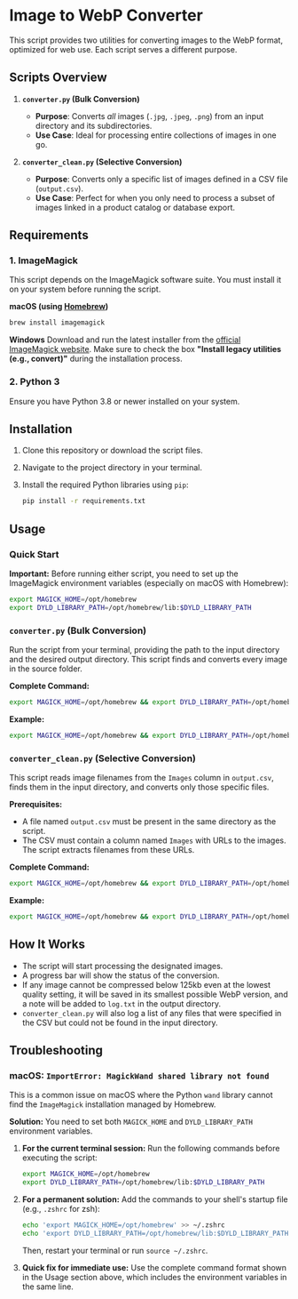 # Image to WebP Converter

This script provides two utilities for converting images to the WebP format, optimized for web use. Each script serves a different purpose.

## Scripts Overview

1.  **`converter.py` (Bulk Conversion)**
    *   **Purpose**: Converts *all* images (`.jpg`, `.jpeg`, `.png`) from an input directory and its subdirectories.
    *   **Use Case**: Ideal for processing entire collections of images in one go.

2.  **`converter_clean.py` (Selective Conversion)**
    *   **Purpose**: Converts only a specific list of images defined in a CSV file (`output.csv`).
    *   **Use Case**: Perfect for when you only need to process a subset of images linked in a product catalog or database export.

## Requirements

### 1. ImageMagick

This script depends on the ImageMagick software suite. You must install it on your system before running the script.

**macOS (using [Homebrew](https://brew.sh/))**
```bash
brew install imagemagick
```

**Windows**
Download and run the latest installer from the [official ImageMagick website](https://imagemagick.org/script/download.php). Make sure to check the box **"Install legacy utilities (e.g., convert)"** during the installation process.

### 2. Python 3

Ensure you have Python 3.8 or newer installed on your system.

## Installation

1.  Clone this repository or download the script files.
2.  Navigate to the project directory in your terminal.
3.  Install the required Python libraries using `pip`:

    ```bash
    pip install -r requirements.txt
    ```

## Usage

### Quick Start

**Important:** Before running either script, you need to set up the ImageMagick environment variables (especially on macOS with Homebrew):

```bash
export MAGICK_HOME=/opt/homebrew
export DYLD_LIBRARY_PATH=/opt/homebrew/lib:$DYLD_LIBRARY_PATH
```

### `converter.py` (Bulk Conversion)

Run the script from your terminal, providing the path to the input directory and the desired output directory. This script finds and converts every image in the source folder.

**Complete Command:**
```bash
export MAGICK_HOME=/opt/homebrew && export DYLD_LIBRARY_PATH=/opt/homebrew/lib:$DYLD_LIBRARY_PATH && python converter.py <input_directory> <output_directory>
```

**Example:**
```bash
export MAGICK_HOME=/opt/homebrew && export DYLD_LIBRARY_PATH=/opt/homebrew/lib:$DYLD_LIBRARY_PATH && python converter.py ./source_images ./converted_images
```

### `converter_clean.py` (Selective Conversion)

This script reads image filenames from the `Images` column in `output.csv`, finds them in the input directory, and converts only those specific files.

**Prerequisites:**
*   A file named `output.csv` must be present in the same directory as the script.
*   The CSV must contain a column named `Images` with URLs to the images. The script extracts filenames from these URLs.

**Complete Command:**
```bash
export MAGICK_HOME=/opt/homebrew && export DYLD_LIBRARY_PATH=/opt/homebrew/lib:$DYLD_LIBRARY_PATH && python converter_clean.py <input_directory> <output_directory>
```

**Example:**
```bash
export MAGICK_HOME=/opt/homebrew && export DYLD_LIBRARY_PATH=/opt/homebrew/lib:$DYLD_LIBRARY_PATH && python converter_clean.py ./source_images ./converted_images_selective
```

## How It Works

- The script will start processing the designated images.
- A progress bar will show the status of the conversion.
- If any image cannot be compressed below 125kb even at the lowest quality setting, it will be saved in its smallest possible WebP version, and a note will be added to `log.txt` in the output directory.
- `converter_clean.py` will also log a list of any files that were specified in the CSV but could not be found in the input directory.

## Troubleshooting

### macOS: `ImportError: MagickWand shared library not found`

This is a common issue on macOS where the Python `wand` library cannot find the `ImageMagick` installation managed by Homebrew.

**Solution:** You need to set both `MAGICK_HOME` and `DYLD_LIBRARY_PATH` environment variables.

1.  **For the current terminal session:**
    Run the following commands before executing the script:
    ```bash
    export MAGICK_HOME=/opt/homebrew
    export DYLD_LIBRARY_PATH=/opt/homebrew/lib:$DYLD_LIBRARY_PATH
    ```

2.  **For a permanent solution:**
    Add the commands to your shell's startup file (e.g., `.zshrc` for zsh):
    ```bash
    echo 'export MAGICK_HOME=/opt/homebrew' >> ~/.zshrc
    echo 'export DYLD_LIBRARY_PATH=/opt/homebrew/lib:$DYLD_LIBRARY_PATH' >> ~/.zshrc
    ```
    Then, restart your terminal or run `source ~/.zshrc`.

3.  **Quick fix for immediate use:**
    Use the complete command format shown in the Usage section above, which includes the environment variables in the same line.
